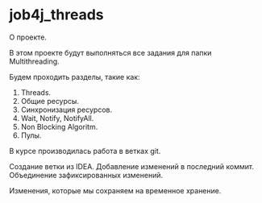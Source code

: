 # job4j_threads

О проекте.

В этом проекте будут выполняться все задания для папки Multithreading.

Будем проходить разделы, такие как:

1. Threads.
2. Общие ресурсы.
3. Синхронизация ресурсов.
4. Wait, Notify, NotifyAll.
5. Non Blocking Algoritm.
6. Пулы.

В курсе производилась работа в ветках git.

Создание ветки из IDEA.
Добавление изменений в последний коммит.
Объединение зафиксированных изменений.

Изменения, которые мы сохраняем на временное хранение.